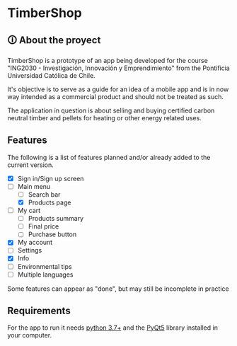 # TimberShop

## 🛈 About the proyect

TimberShop is a prototype of an app being developed for the course "ING2030 - Investigación, Innovación y Emprendimiento" from the Pontificia Universidad Católica de Chile.

It's objective is to serve as a guide for an idea of a mobile app and is in now way intended as a commercial product and should not be treated as such.

The application in question is about selling and buying certified carbon neutral timber and pellets for heating or other energy related uses.

## Features

The following is a list of features planned and/or already added to the current version.

- [x] Sign in/Sign up screen
- [ ] Main menu
    - [ ] Search bar
    - [x] Products page
- [ ] My cart
    - [ ] Products summary
    - [ ] Final price
    - [ ] Purchase button
- [x] My account
- [ ] Settings
- [x] Info
- [ ] Environmental tips
- [ ] Multiple languages

Some features can appear as "done", but may still be incomplete in practice

## Requirements

For the app to run it needs [python 3.7+](https://www.python.org/) and the [PyQt5](https://riverbankcomputing.com/software/pyqt/) library installed in your computer.